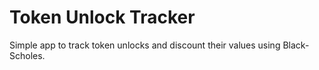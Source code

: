 # Token Unlock Tracker

Simple app to track token unlocks and discount their values using Black-Scholes.
